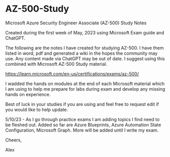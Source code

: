 # AZ-500-Study
Microsoft Azure Security Engineer Associate (AZ-500) Study Notes

Created during the first week of May, 2023 using Microsoft Exam guide and ChatGPT. 

The following are the notes I have created for studying AZ-500. I have them listed in word, pdf and generated a wiki in the hopes the community may use. Any content made via ChatGPT may be out of date.
I suggest using this combined with Microsoft AZ-500 Study material. 

https://learn.microsoft.com/en-us/certifications/exams/az-500/

I wadded the hands on modules at the end of each Microsoft material which I am using to help me prepare for labs during exam and develop any missing hands on experience.

Best of luck in your studies if you are using and feel free to request edit if you would like to help update.

5/10/23 - As I go through practice exams I am adding topics I find need to be fleshed out. Added so far are Azure Blueprints, Azure Automation State Configuration, Microsoft Graph. More will be added until I write my exam.

Cheers,

Alex
